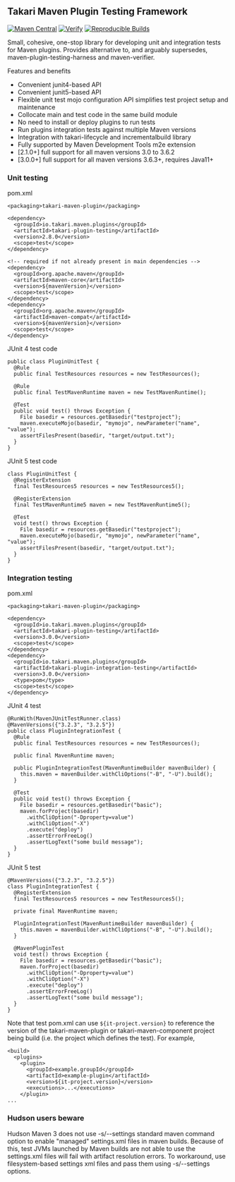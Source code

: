 ## Takari Maven Plugin Testing Framework

[![Maven Central](https://img.shields.io/maven-central/v/io.takari.maven.plugins/takari-plugin-testing-project.svg?label=Maven%20Central)](https://search.maven.org/artifact/io.takari.maven.plugins/takari-plugin-testing-project)
[![Verify](https://github.com/takari/takari-plugin-testing-project/actions/workflows/ci.yml/badge.svg)](https://github.com/takari/takari-plugin-testing-project/actions/workflows/ci.yml)
[![Reproducible Builds](https://img.shields.io/endpoint?url=https://raw.githubusercontent.com/jvm-repo-rebuild/reproducible-central/master/content/io/takari/maven/plugins/takari-plugin-testing/badge.json)](https://github.com/jvm-repo-rebuild/reproducible-central/blob/master/content/io/takari/maven/plugins/takari-plugin-testing/README.md)

Small, cohesive, one-stop library for developing unit and integration tests for 
Maven plugins. Provides alternative to, and arguably supersedes, 
maven-plugin-testing-harness and maven-verifier.

Features and benefits

* Convenient junit4-based API
* Convenient junit5-based API
* Flexible unit test mojo configuration API simplifies test project setup 
  and maintenance
* Collocate main and test code in the same build module
* No need to install or deploy plugins to run tests
* Run plugins integration tests against multiple Maven versions
* Integration with takari-lifecycle and incrementalbuild library
* Fully supported by Maven Development Tools m2e extension
* [2.1.0+] full support for all maven versions 3.0 to 3.6.2
* [3.0.0+] full support for all maven versions 3.6.3+, requires Java11+

### Unit testing

pom.xml

    <packaging>takari-maven-plugin</packaging>
    
    <dependency>
      <groupId>io.takari.maven.plugins</groupId>
      <artifactId>takari-plugin-testing</artifactId>
      <version>2.8.0</version>
      <scope>test</scope>
    </dependency>
    
    <!-- required if not already present in main dependencies -->
    <dependency>
      <groupId>org.apache.maven</groupId>
      <artifactId>maven-core</artifactId>
      <version>${mavenVersion}</version>
      <scope>test</scope>
    </dependency>
    <dependency>
      <groupId>org.apache.maven</groupId>
      <artifactId>maven-compat</artifactId>
      <version>${mavenVersion}</version>
      <scope>test</scope>
    </dependency>

JUnit 4 test code

    public class PluginUnitTest {
      @Rule
      public final TestResources resources = new TestResources();
    
      @Rule
      public final TestMavenRuntime maven = new TestMavenRuntime();
    
      @Test
      public void test() throws Exception {
        File basedir = resources.getBasedir("testproject");
        maven.executeMojo(basedir, "mymojo", newParameter("name", "value");
        assertFilesPresent(basedir, "target/output.txt");
      }
    }

JUnit 5 test code

    class PluginUnitTest {
      @RegisterExtension
      final TestResources5 resources = new TestResources5();
    
      @RegisterExtension
      final TestMavenRuntime5 maven = new TestMavenRuntime5();
    
      @Test
      void test() throws Exception {
        File basedir = resources.getBasedir("testproject");
        maven.executeMojo(basedir, "mymojo", newParameter("name", "value");
        assertFilesPresent(basedir, "target/output.txt");
      }
    }

### Integration testing

pom.xml

    <packaging>takari-maven-plugin</packaging>
        
    <dependency>
      <groupId>io.takari.maven.plugins</groupId>
      <artifactId>takari-plugin-testing</artifactId>
      <version>3.0.0</version>
      <scope>test</scope>
    </dependency>
    <dependency>
      <groupId>io.takari.maven.plugins</groupId>
      <artifactId>takari-plugin-integration-testing</artifactId>
      <version>3.0.0</version>
      <type>pom</type>
      <scope>test</scope>
    </dependency>

JUnit 4 test

    @RunWith(MavenJUnitTestRunner.class)
    @MavenVersions({"3.2.3", "3.2.5"})
    public class PluginIntegrationTest {
      @Rule
      public final TestResources resources = new TestResources();
    
      public final MavenRuntime maven;
    
      public PluginIntegrationTest(MavenRuntimeBuilder mavenBuilder) {
        this.maven = mavenBuilder.withCliOptions("-B", "-U").build();
      }
    
      @Test
      public void test() throws Exception {
        File basedir = resources.getBasedir("basic");
        maven.forProject(basedir)
          .withCliOption("-Dproperty=value")
          .withCliOption("-X")
          .execute("deploy")
          .assertErrorFreeLog()
          .assertLogText("some build message");
      }
    }

JUnit 5 test

    @MavenVersions({"3.2.3", "3.2.5"})
    class PluginIntegrationTest {
      @RegisterExtension
      final TestResources5 resources = new TestResources5();
    
      private final MavenRuntime maven;
    
      PluginIntegrationTest(MavenRuntimeBuilder mavenBuilder) {
        this.maven = mavenBuilder.withCliOptions("-B", "-U").build();
      }
    
      @MavenPluginTest
      void test() throws Exception {
        File basedir = resources.getBasedir("basic");
        maven.forProject(basedir)
          .withCliOption("-Dproperty=value")
          .withCliOption("-X")
          .execute("deploy")
          .assertErrorFreeLog()
          .assertLogText("some build message");
      }
    }

Note that test pom.xml can use `${it-project.version}` to reference the version of the takari-maven-plugin or takari-maven-component project being build (i.e. the project which defines the test). For example,

    <build>
      <plugins>
        <plugin>
          <groupId>example.groupId</groupId>
          <artifactId>example-plugin</artifactId>
          <version>${it-project.version}</version>
          <executions>...</executions>
        </plugin>
    ...


### Hudson users beware
 
Hudson Maven 3 does not use -s/--settings standard maven command
option to enable "managed" settings.xml files in maven builds. Because of this, test 
JVMs launched by Maven builds are not able to use the settings.xml files will 
fail with artifact resolution errors. To workaround, use filesystem-based settings xml
files and pass them using -s/--settings options.
